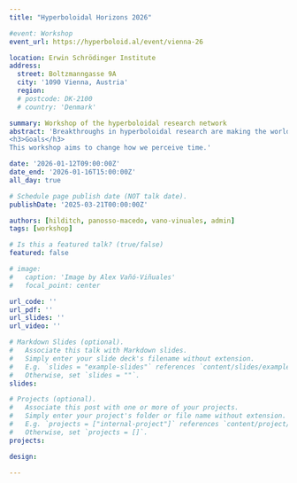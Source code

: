 ```yaml
---
title: "Hyperboloidal Horizons 2026"

#event: Workshop
event_url: https://hyperboloid.al/event/vienna-26

location: Erwin Schrödinger Institute
address:
  street: Boltzmanngasse 9A
  city: '1090 Vienna, Austria'
  region: 
  # postcode: DK-2100
  # country: 'Denmark'

summary: Workshop of the hyperboloidal research network
abstract: 'Breakthroughs in hyperboloidal research are making the world great again.
<h3>Goals</h3>
This workshop aims to change how we perceive time.'

date: '2026-01-12T09:00:00Z'
date_end: '2026-01-16T15:00:00Z'
all_day: true

# Schedule page publish date (NOT talk date).
publishDate: '2025-03-21T00:00:00Z'

authors: [hilditch, panosso-macedo, vano-vinuales, admin]
tags: [workshop]

# Is this a featured talk? (true/false)
featured: false

# image:  
#   caption: 'Image by Alex Vañó-Viñuales'
#   focal_point: center

url_code: ''
url_pdf: ''
url_slides: ''
url_video: ''

# Markdown Slides (optional).
#   Associate this talk with Markdown slides.
#   Simply enter your slide deck's filename without extension.
#   E.g. `slides = "example-slides"` references `content/slides/example-slides.md`.
#   Otherwise, set `slides = ""`.
slides:

# Projects (optional).
#   Associate this post with one or more of your projects.
#   Simply enter your project's folder or file name without extension.
#   E.g. `projects = ["internal-project"]` references `content/project/deep-learning/index.md`.
#   Otherwise, set `projects = []`.
projects:

design: 

---
```

